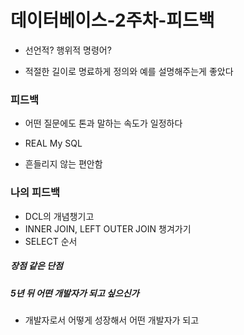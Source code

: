 # 데이터베이스-2주차-피드백

- 선언적? 행위적 명령어?

- 적절한 길이로 명료하게 정의와 예를 설명해주는게 좋았다



### 피드백

- 어떤 질문에도 톤과 말하는 속도가 일정하다
- REAL My SQL 

- 흔들리지 않는 편안함



### 나의 피드백

- DCL의 개념챙기고
- INNER JOIN, LEFT OUTER JOIN 챙겨가기
- SELECT 순서

##### 장점 같은 단점

##### 5년 뒤 어떤 개발자가 되고 싶으신가

- 개발자로서 어떻게 성장해서 어떤 개발자가 되고

